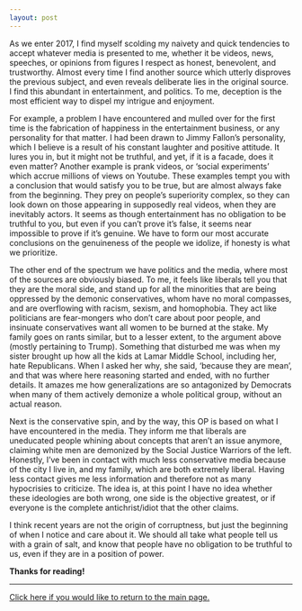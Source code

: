 ```yaml
---
layout: post
---
```


  As we enter 2017, I find myself scolding my naivety and quick tendencies to accept whatever media is presented to me, 
whether it be videos, news, speeches, or opinions from figures I respect as honest, benevolent, and trustworthy. Almost 
every time I find another source which utterly disproves the previous subject, and even reveals deliberate lies in the 
original source. I find this abundant in entertainment, and politics. To me, deception is the most efficient way to dispel 
my intrigue and enjoyment. 

  For example, a problem I have encountered and mulled over for the first time is the fabrication of happiness in the 
entertainment business, or any personality for that matter. I had been drawn to Jimmy Fallon’s personality, which I believe
is a result of his constant laughter and positive attitude. It lures you in, but it might not be truthful, and yet, if it 
is a facade, does it even matter? Another example is prank videos, or ‘social experiments’ which accrue millions of views 
on Youtube. These examples tempt you with a conclusion that would satisfy you to be true, but are almost always fake from 
the beginning. They prey on people’s superiority complex, so they can look down on those appearing in supposedly real videos,
when they are inevitably actors. It seems as though entertainment has no obligation to be truthful to you, but even if you 
can’t prove it’s false, it seems near impossible to prove if it’s genuine. We have to form our most accurate conclusions on
the genuineness of the people we idolize, if honesty is what we prioritize.

  The other end of the spectrum we have politics and the media, where most of the sources are obviously biased. To me, it feels 
like liberals tell you that they are the moral side, and stand up for all the minorities that are being oppressed by the demonic
conservatives, whom have no moral compasses, and are overflowing with racism, sexism, and homophobia. They act like politicians 
are fear-mongers who don’t care about poor people, and insinuate conservatives want all women to be burned at the stake. My 
family goes on rants similar, but to a lesser extent, to the argument above (mostly pertaining to Trump). Something that disturbed
me was when my sister brought up how all the kids at Lamar Middle School, including her, hate Republicans. When I asked her why, 
she said, ‘because they are mean’, and that was where here reasoning started and ended, with no further details. It amazes me how 
generalizations are so antagonized by Democrats when many of them actively demonize a whole political group, without an actual reason.

  Next is the conservative spin, and by the way, this OP is based on what I have encountered in the media. They inform me 
that liberals are uneducated people whining about concepts that aren’t an issue anymore, claiming white men are demonized
by the Social Justice Warriors of the left. Honestly, I’ve been in contact with much less conservative media because of 
the city I live in, and my family, which are both extremely liberal. Having less contact gives me less information and 
therefore not as many hypocrisies to criticize. The idea is, at this point I have no idea whether these ideologies are 
both wrong, one side is the objective greatest, or if everyone is the complete antichrist/idiot that the other claims.

  I think recent years are not the origin of corruptness, but just the beginning of when I notice and care about it. We 
should all take what people tell us with a grain of salt, and know that people have no obligation to be truthful to us,
even if they are in a position of power.

**Thanks for reading!**

* * *
[Click here if you would like to return to the main page.](index.md)
